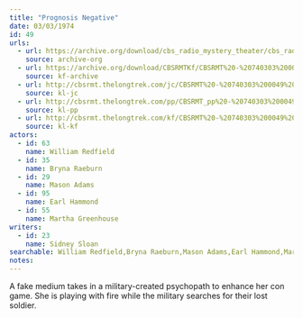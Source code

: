 ```yaml
---
title: "Prognosis Negative"
date: 03/03/1974
id: 49
urls: 
  - url: https://archive.org/download/cbs_radio_mystery_theater/cbs_radio_mystery_theater-0001-0050.zip/cbs_radio_mystery_theater-0001-0050%2Fcbsrmt_0049_prognosis_negative.mp3
    source: archive-org
  - url: https://archive.org/download/CBSRMTKf/CBSRMT%20-%20740303%200049%20Prognosis%20Negative_kf.mp3
    source: kf-archive
  - url: http://cbsrmt.thelongtrek.com/jc/CBSRMT%20-%20740303%200049%20Prognosis%20Negative%20-intro%20-outro%20df_jc.mp3
    source: kl-jc
  - url: http://cbsrmt.thelongtrek.com/pp/CBSRMT_pp%20-%20740303%200049%20Prognosis%20Negative.mp3
    source: kl-pp
  - url: http://cbsrmt.thelongtrek.com/kf/CBSRMT%20-%20740303%200049%20Prognosis%20Negative_kf.mp3
    source: kl-kf
actors:  
  - id: 63
    name: William Redfield  
  - id: 35
    name: Bryna Raeburn  
  - id: 29
    name: Mason Adams  
  - id: 95
    name: Earl Hammond  
  - id: 55
    name: Martha Greenhouse
writers:  
  - id: 23
    name: Sidney Sloan
searchable: William Redfield,Bryna Raeburn,Mason Adams,Earl Hammond,Martha Greenhouse Sidney Sloan
notes:  
---
```

A fake medium takes in a military-created psychopath to enhance her con game. She is playing with fire while the military searches for their lost soldier.